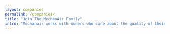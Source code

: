 ```yaml
---
layout: companies
permalink: /companies/
title: "Join The MechanAir Family"
intro: "Mechanair works with owners who care about the quality of their company's work, the well-being of their team members, and their customers' success. We can help you reap your hard-earned rewards, take your company to the next level, and preserve your legacy with those shared beliefs. "
---
```

